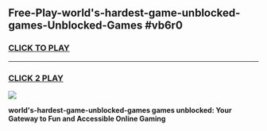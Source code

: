 
## Free-Play-world's-hardest-game-unblocked-games-Unblocked-Games #vb6r0
<h3>
<a href="https://news.freeplayer.one?title=world's-hardest-game-unblocked-games&ref=8M">CLICK TO PLAY</a></h3>
<hr>

<h3>
<a href="https://news.freeplayer.one?title=world's-hardest-game-unblocked-games&ref=8M">CLICK 2 PLAY</a>
  
</h3>

<a href="https://news.freeplayer.one?title=world's-hardest-game-unblocked-games&ref=8M"><img src="https://clearcache.store/games.png"></a>


**world's-hardest-game-unblocked-games games unblocked: Your Gateway to Fun and Accessible Online Gaming**
